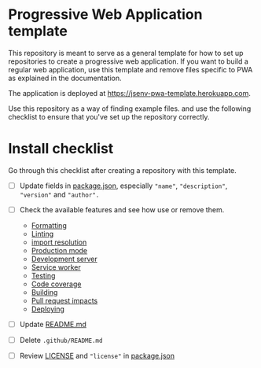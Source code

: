 <!--
README about the GitHub repository template.
Once the template is used, this README should be
deleted and only ../README.md should be kept
-->

# Progressive Web Application template

This repository is meant to serve as a general template for how to set up repositories to create a progressive web application. If you want to build a regular web application, use this template and remove files specific to PWA as explained in the documentation.

The application is deployed at https://jsenv-pwa-template.herokuapp.com.

Use this repository as a way of finding example files. and use the following checklist to ensure that you've set up the repository correctly.

# Install checklist

Go through this checklist after creating a repository with this template.

- [ ] Update fields in [package.json](../package.json), especially `"name"`, `"description"`, `"version"` and `"author".`

- [ ] Check the available features and see how use or remove them.

  - [Formatting](../docs/formatting/formatting.md#formatting)
  - [Linting](../docs/linting/linting.md#linting)
  - [import resolution](.,/docs/import_resolution/import_resolution.md#import-resolution)
  - [Production mode](../docs/production_mode/production_mode.md#production-mode)
  - [Development server](../docs/dev_server/dev_server.md#Development-server)
  - [Service worker](../docs/service_worker/service_worker.md#Service-worker)
  - [Testing](../docs/testing/testing.md#testing)
  - [Code coverage](../docs/code_coverage/code_coverage.md#Code-coverage)
  - [Building](../docs/building/building.md#Building)
  - [Pull request impacts](../docs/pr_impacts/pr_impacts.md#Pull-request-impacts)
  - [Deploying](../docs/deploying/deploying.md#deploying)

- [ ] Update [README.md](../README.md)
- [ ] Delete `.github/README.md`
- [ ] Review [LICENSE](./LICENSE) and `"license"` in [package.json](../package.json#L6)
